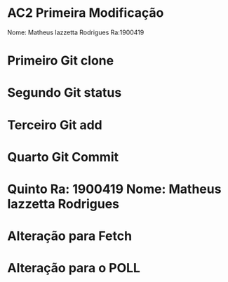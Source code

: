 # AC2 Primeira Modificação

Nome: Matheus Iazzetta Rodrigues
Ra:1900419

# Primeiro Git clone
# Segundo Git status
# Terceiro Git add
# Quarto Git Commit
# Quinto Ra: 1900419 Nome: Matheus Iazzetta Rodrigues
# Alteração para Fetch
# Alteração para o POLL
